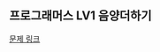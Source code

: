 프로그래머스 LV1 음양더하기
----------

[문제 링크](https://programmers.co.kr/learn/courses/30/lessons/76501,"Link")
